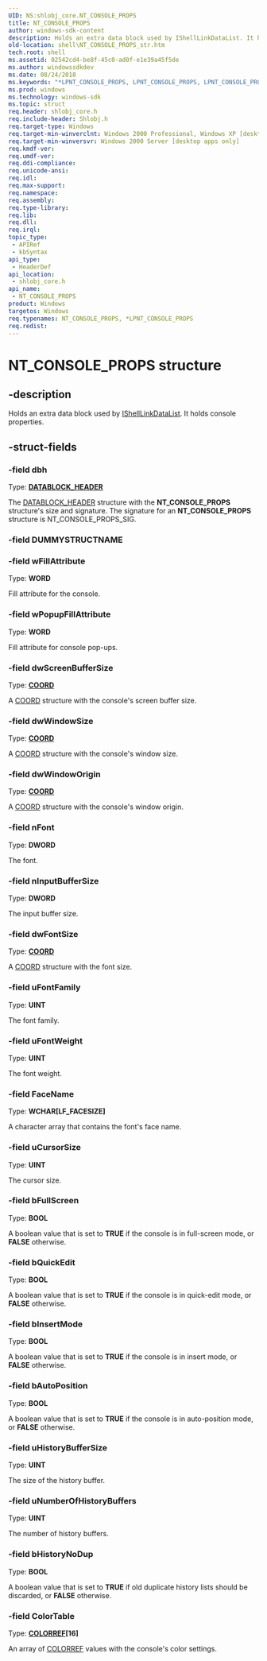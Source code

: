 ```yaml
---
UID: NS:shlobj_core.NT_CONSOLE_PROPS
title: NT_CONSOLE_PROPS
author: windows-sdk-content
description: Holds an extra data block used by IShellLinkDataList. It holds console properties.
old-location: shell\NT_CONSOLE_PROPS_str.htm
tech.root: shell
ms.assetid: 02542cd4-be8f-45c0-ad0f-e1e39a45f5de
ms.author: windowssdkdev
ms.date: 08/24/2018
ms.keywords: "*LPNT_CONSOLE_PROPS, LPNT_CONSOLE_PROPS, LPNT_CONSOLE_PROPS structure pointer [Windows Shell], NT_CONSOLE_PROPS, NT_CONSOLE_PROPS structure [Windows Shell], _win32_NT_CONSOLE_PROPS_str, shell.NT_CONSOLE_PROPS_str, shlobj_core/LPNT_CONSOLE_PROPS, shlobj_core/NT_CONSOLE_PROPS"
ms.prod: windows
ms.technology: windows-sdk
ms.topic: struct
req.header: shlobj_core.h
req.include-header: Shlobj.h
req.target-type: Windows
req.target-min-winverclnt: Windows 2000 Professional, Windows XP [desktop apps only]
req.target-min-winversvr: Windows 2000 Server [desktop apps only]
req.kmdf-ver: 
req.umdf-ver: 
req.ddi-compliance: 
req.unicode-ansi: 
req.idl: 
req.max-support: 
req.namespace: 
req.assembly: 
req.type-library: 
req.lib: 
req.dll: 
req.irql: 
topic_type:
 - APIRef
 - kbSyntax
api_type:
 - HeaderDef
api_location:
 - shlobj_core.h
api_name:
 - NT_CONSOLE_PROPS
product: Windows
targetos: Windows
req.typenames: NT_CONSOLE_PROPS, *LPNT_CONSOLE_PROPS
req.redist: 
---
```


# NT_CONSOLE_PROPS structure


## -description


Holds an extra data block used by <a href="https://msdn.microsoft.com/ac3279ad-1413-48bf-a830-4ec128352573">IShellLinkDataList</a>. It holds console properties.


## -struct-fields




### -field dbh

Type: <b><a href="https://msdn.microsoft.com/06de45c2-8cb5-45e3-9639-d4625c24d27b">DATABLOCK_HEADER</a></b>

The <a href="https://msdn.microsoft.com/06de45c2-8cb5-45e3-9639-d4625c24d27b">DATABLOCK_HEADER</a> structure with the <b>NT_CONSOLE_PROPS</b> structure's size and signature. The signature for an <b>NT_CONSOLE_PROPS</b> structure is NT_CONSOLE_PROPS_SIG.


### -field DUMMYSTRUCTNAME

 


### -field wFillAttribute

Type: <b>WORD</b>

Fill attribute for the console.


### -field wPopupFillAttribute

Type: <b>WORD</b>

Fill attribute for console pop-ups.


### -field dwScreenBufferSize

Type: <b><a href="https://msdn.microsoft.com/d730c46e-ea17-475e-b956-8ee5f4f5c04e">COORD</a></b>

A <a href="https://msdn.microsoft.com/d730c46e-ea17-475e-b956-8ee5f4f5c04e">COORD</a> structure with the console's screen buffer size.


### -field dwWindowSize

Type: <b><a href="https://msdn.microsoft.com/d730c46e-ea17-475e-b956-8ee5f4f5c04e">COORD</a></b>

A <a href="https://msdn.microsoft.com/d730c46e-ea17-475e-b956-8ee5f4f5c04e">COORD</a> structure with the console's window size.


### -field dwWindowOrigin

Type: <b><a href="https://msdn.microsoft.com/d730c46e-ea17-475e-b956-8ee5f4f5c04e">COORD</a></b>

A <a href="https://msdn.microsoft.com/d730c46e-ea17-475e-b956-8ee5f4f5c04e">COORD</a> structure with the console's window origin.


### -field nFont

Type: <b>DWORD</b>

The font.


### -field nInputBufferSize

Type: <b>DWORD</b>

The input buffer size.


### -field dwFontSize

Type: <b><a href="https://msdn.microsoft.com/d730c46e-ea17-475e-b956-8ee5f4f5c04e">COORD</a></b>

A <a href="https://msdn.microsoft.com/d730c46e-ea17-475e-b956-8ee5f4f5c04e">COORD</a> structure with the font size.


### -field uFontFamily

Type: <b>UINT</b>

The font family.


### -field uFontWeight

Type: <b>UINT</b>

The font weight.


### -field FaceName

Type: <b>WCHAR[LF_FACESIZE]</b>

A character array that contains the font's face name.


### -field uCursorSize

Type: <b>UINT</b>

The cursor size.


### -field bFullScreen

Type: <b>BOOL</b>

A boolean value that is set to <b>TRUE</b> if the console is in full-screen mode, or <b>FALSE</b> otherwise.


### -field bQuickEdit

Type: <b>BOOL</b>

A boolean value that is set to <b>TRUE</b> if the console is in quick-edit mode, or <b>FALSE</b> otherwise.


### -field bInsertMode

Type: <b>BOOL</b>

A boolean value that is set to <b>TRUE</b> if the console is in insert mode, or <b>FALSE</b> otherwise.


### -field bAutoPosition

Type: <b>BOOL</b>

A boolean value that is set to <b>TRUE</b> if the console is in auto-position mode, or <b>FALSE</b> otherwise.


### -field uHistoryBufferSize

Type: <b>UINT</b>

The size of the history buffer.


### -field uNumberOfHistoryBuffers

Type: <b>UINT</b>

The number of history buffers.


### -field bHistoryNoDup

Type: <b>BOOL</b>

A boolean value that is set to <b>TRUE</b> if old duplicate history lists should be discarded, or <b>FALSE</b> otherwise.


### -field ColorTable

Type: <b><a href="https://msdn.microsoft.com/b87d3de2-7a13-44ef-8253-c6851a75fa54">COLORREF</a>[16]</b>

An array of <a href="https://msdn.microsoft.com/b87d3de2-7a13-44ef-8253-c6851a75fa54">COLORREF</a> values with the console's color settings.

